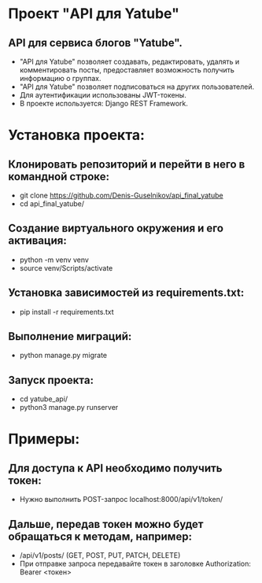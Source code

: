 # Проект "API для Yatube"

## API для сервиса блогов "Yatube".
- "API для Yatube" позволяет создавать, редактировать, удалять и комментировать посты, предоставляет возможность получить информацию о группах.
- "API для Yatube" позволяет подписоваться на других пользователей.
- Для аутентификации использованы JWT-токены.
- В проекте используется: Django REST Framework.

# Установка проекта:
## Клонировать репозиторий и перейти в него в командной строке:
- git clone https://github.com/Denis-Guselnikov/api_final_yatube
- cd api_final_yatube/
## Cоздание виртуального окружения и его активация:
- python -m venv venv
- source venv/Scripts/activate
## Установка зависимостей из requirements.txt:
- pip install -r requirements.txt
## Выполнение миграций:
- python manage.py migrate
## Запуск проекта:
- cd yatube_api/
- python3 manage.py runserver

# Примеры:
## Для доступа к API необходимо получить токен: 
- Нужно выполнить POST-запрос localhost:8000/api/v1/token/
## Дальше, передав токен можно будет обращаться к методам, например:
- /api/v1/posts/ (GET, POST, PUT, PATCH, DELETE)
- При отправке запроса передавайте токен в заголовке Authorization: Bearer <токен>